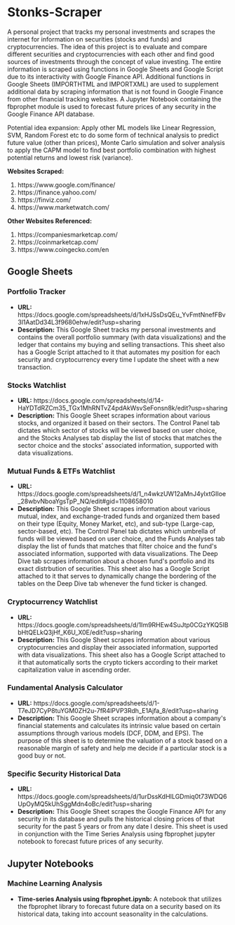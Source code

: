 # Stonks-Scraper

A personal project that tracks my personal investments and scrapes the internet for information on securities (stocks and funds) and cryptocurrencies.
The idea of this project is to evaluate and compare different securities and cryptocurrencies with each other and find good sources of investments
through the concept of value investing. The entire information is scraped using functions in Google Sheets and Google Script due to its interactivity
with Google Finance API. Additional functions in Google Sheets (IMPORTHTML and IMPORTXML) are used to supplement additional data by scraping
information that is not found in Google Finance from other financial tracking websites. A Jupyter Notebook containing the fbprophet module is used to
forecast future prices of any security in the Google Finance API database.

Potential idea expansion: Apply other ML models like Linear Regression, SVM, Random Forest etc to do some form of technical analysis to predict future 
value (other than prices), Monte Carlo simulation and solver analysis to apply the CAPM model to find best portfolio combination with highest potential 
returns and lowest risk (variance).

<b>Websites Scraped:</b>
<ol>
    <li>https://www.google.com/finance/</li>
    <li>https://finance.yahoo.com/</li>
    <li>https://finviz.com/</li>
    <li>https://www.marketwatch.com/</li>
</ol>

<b>Other Websites Referenced:</b>
<ol>
    <li>https://companiesmarketcap.com/</li>
    <li>https://coinmarketcap.com/</li>
    <li>https://www.coingecko.com/en</li>
</ol>    

<h2>Google Sheets</h2>
<h3>Portfolio Tracker</h3>
<ul>
    <li><b>URL:</b> https://docs.google.com/spreadsheets/d/1xHJSsDsQEu_YvFmtNnefFBv3l1AatDd34L3f9680ehw/edit?usp=sharing</li>
    <li><b>Description:</b> This Google Sheet tracks my personal investments and contains the overall portfolio summary (with data visualizations) and
    the ledger that contains my buying and selling transactions. This sheet also has a Google Script attached to it that automates my position
    for each security and cryptocurrency every time I update the sheet with a new transaction.</li>
</ul>
<h3>Stocks Watchlist</h3>
<ul>
    <li><b>URL:</b> https://docs.google.com/spreadsheets/d/14-HaYDTdRZCm35_TGx1MhRNTvZ4pdAkWsvSeFonsn8k/edit?usp=sharing</li>
    <li><b>Description:</b> This Google Sheet scrapes information about various stocks, and organized it based on their sectors. The Control Panel tab
    dictates which sector of stocks will be viewed based on user choice, and the Stocks Analyses tab display the list of stocks that matches
    the sector choice and the stocks' associated information, supported with data visualizations.</li>
</ul>    
<h3>Mutual Funds & ETFs Watchlist</h3>
<ul>
    <li><b>URL:</b> https://docs.google.com/spreadsheets/d/1_n4wkzUW12aMnJ4ylxtGIIoe_28wbvNboaYgsTpP_NQ/edit#gid=1108658010</li>
    <li><b>Description:</b> This Google Sheet scrapes information about various mutual, index, and exchange-traded funds and organized them based on
    their type (Equity, Money Market, etc), and sub-type (Large-cap, sector-based, etc). The Control Panel tab dictates which
    umbrella of funds will be viewed based on user choice, and the Funds Analyses tab display the list of funds that matches that filter choice
    and the fund's associated information, supported with data visualizations. The Deep Dive tab scrapes information about a chosen fund's portfolio
    and its exact distrbution of securities. This sheet also has a Google Script attached to it that serves to dynamically change the bordering of
    the tables on the Deep Dive tab whenever the fund ticker is changed.</li>
</ul>
<h3>Cryptocurrency Watchlist</h3>
<ul>
    <li><b>URL:</b> https://docs.google.com/spreadsheets/d/1Im9RHEw4SuJtp0CGzYKQ5IBbHtQELkQ3jHf_K6U_X0E/edit?usp=sharing</li>
    <li><b>Description:</b> This Google Sheet scrapes information about various cryptocurrencies and display their associated information, supported with
    data visualizations. This sheet also has a Google Script attached to it that automatically sorts the crypto tickers according to their market
    capitalization value in ascending order.</li>
</ul>
<h3>Fundamental Analysis Calculator</h3>
<ul>
    <li><b>URL:</b> https://docs.google.com/spreadsheets/d/1-T7eJD7CyP8tuYGM0ZH2u-7fR4lPVP3Rdh_E1Ajfa_8/edit?usp=sharing</li>
    <li><b>Description:</b> This Google Sheet scrapes information about a company's financial statements and calculates its intrinsic value based on certain
    assumptions through various models (DCF, DDM, and EPS). The purpose of this sheet is to determine the valuation of a stock based on a reasonable
    margin of safety and help me decide if a particular stock is a good buy or not.</li>
</ul>
<h3>Specific Security Historical Data</h3>
<ul>
    <li><b>URL:</b> https://docs.google.com/spreadsheets/d/1urDssKdHILGDmiq0t73WDQ6UpOyMQ5kUhSggMdn4oBc/edit?usp=sharing</li>
    <li><b>Description:</b> This Google Sheet scrapes the Google Finance API for any security in its database and pulls the historical closing prices of that 
    security for the past 5 years or from any date I desire. This sheet is used in conjunction with the Time Series Analysis using fbprophet jupyter notebook 
    to forecast future prices of any security.</li>
</ul>

<h2>Jupyter Notebooks</h2>
<h3>Machine Learning Analysis</h3>
<ul>
    <li><b>Time-series Analysis using fbprophet.ipynb:</b> A notebook that utilizes the fbprophet library to forecast future data on a security based on its 
    historical data, taking into account seasonality in the calculations.</li>
</ul>
